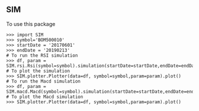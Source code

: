 SIM
--------

To use this package

    >>> import SIM
    >>> symbol='BOM500010'
    >>> startDate = '20170601'
    >>> endDate = '20190213'
    # To run the RSI simulation
    >>> df, param = SIM.rsi.Rsi(symbol=symbol).simulation(startDate=startDate,endDate=endDate)
    # To plot the simulation
    >>> SIM.plotter.Plotter(data=df, symbol=symbol,param=param).plot()
    # To run the Macd simulation
    >>> df, param = SIM.macd.Macd(symbol=symbol).simulation(startDate=startDate,endDate=endDate)
    # To plot the Macd simulation
    >>> SIM.plotter.Plotter(data=df, symbol=symbol,param=param).plot()